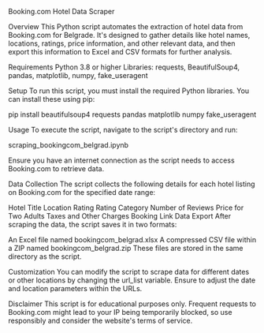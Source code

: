 Booking.com Hotel Data Scraper

Overview
This Python script automates the extraction of hotel data from Booking.com for Belgrade. It's designed to gather details like hotel names, locations, ratings, price information, and other relevant data, and then export this information to Excel and CSV formats for further analysis.

Requirements
Python 3.8 or higher
Libraries: requests, BeautifulSoup4, pandas, matplotlib, numpy, fake_useragent

Setup
To run this script, you must install the required Python libraries. You can install these using pip:

pip install beautifulsoup4 requests pandas matplotlib numpy fake_useragent


Usage
To execute the script, navigate to the script's directory and run:

scraping_bookingcom_belgrad.ipynb

Ensure you have an internet connection as the script needs to access Booking.com to retrieve data.

Data Collection
The script collects the following details for each hotel listing on Booking.com for the specified date range:

Hotel Title
Location
Rating
Rating Category
Number of Reviews
Price for Two Adults
Taxes and Other Charges
Booking Link
Data Export
After scraping the data, the script saves it in two formats:

An Excel file named bookingcom_belgrad.xlsx
A compressed CSV file within a ZIP named bookingcom_belgrad.zip
These files are stored in the same directory as the script.

Customization
You can modify the script to scrape data for different dates or other locations by changing the url_list variable. Ensure to adjust the date and location parameters within the URLs.

Disclaimer
This script is for educational purposes only. Frequent requests to Booking.com might lead to your IP being temporarily blocked, so use responsibly and consider the website's terms of service.
